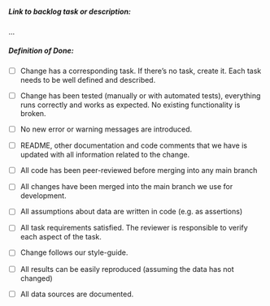 ##### Link to backlog task or description:

...

##### Definition of Done:
- [ ] Change has a corresponding task. If there’s no task, create it. Each task needs to be well defined and described.
- [ ] Change has been tested (manually or with automated tests), everything runs correctly and works as expected. No existing functionality is broken.
- [ ] No new error or warning messages are introduced.
- [ ] README, other documentation and code comments that we have is updated with all information related to the change.
- [ ] All code has been peer-reviewed before merging into any main branch
- [ ] All changes have been merged into the main branch we use for development.
- [ ] All assumptions about data are written in code (e.g. as assertions)
- [ ] All task requirements satisfied. The reviewer is responsible to verify each aspect of the task.
- [ ] Change follows our style-guide.
- [ ] All results can be easily reproduced (assuming the data has not changed)
- [ ] All data sources are documented.


